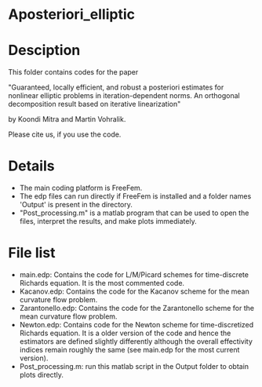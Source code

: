 # Aposteriori_elliptic
# Desciption
This folder contains codes for the paper 

"Guaranteed, locally efficient, and robust a posteriori estimates for nonlinear elliptic problems in iteration-dependent norms. An orthogonal decomposition result based on iterative linearization"

by Koondi Mitra and Martin Vohralik.

Please cite us, if you use the code.


# Details
* The main coding platform is FreeFem.
* The edp files can run directly if FreeFem is installed and a folder names 'Output' is present in the directory.
* "Post_processing.m" is a matlab program that can be used to open the files, interpret the results, and make plots immediately.
# File list
 * main.edp: Contains the code for L/M/Picard schemes for time-discrete Richards equation. It is the most commented code.
 * Kacanov.edp: Contains the code for the Kacanov scheme for the mean curvature flow problem.
 * Zarantonello.edp: Contains the code for the Zarantonello scheme for the mean curvature flow problem.
 * Newton.edp: Contains code for the Newton scheme for time-discretized Richards equation. It is a older version of the code and hence the estimators are defined slightly differently although the overall effectivity indices remain roughly the same (see main.edp for the most current version).
 * Post_processing.m: run this matlab script in the Output folder to obtain plots directly.



